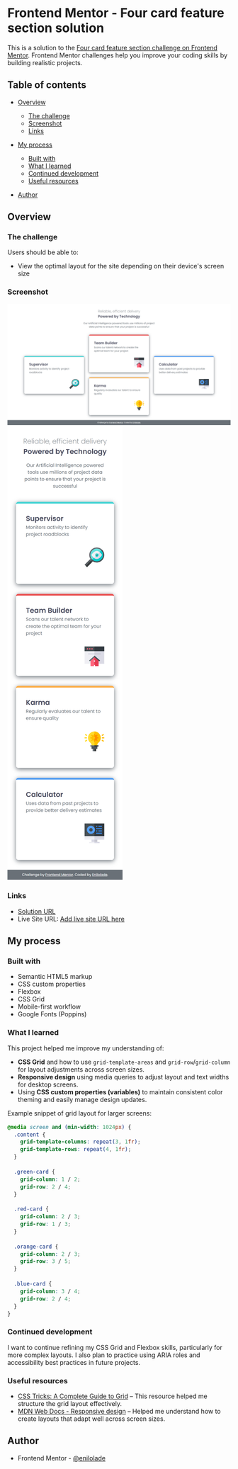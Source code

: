 # Frontend Mentor - Four card feature section solution

This is a solution to the [Four card feature section challenge on Frontend Mentor](https://www.frontendmentor.io/challenges/four-card-feature-section-weK1eFYK). Frontend Mentor challenges help you improve your coding skills by building realistic projects.

## Table of contents

- [Overview](#overview)

  - [The challenge](#the-challenge)
  - [Screenshot](#screenshot)
  - [Links](#links)

- [My process](#my-process)

  - [Built with](#built-with)
  - [What I learned](#what-i-learned)
  - [Continued development](#continued-development)
  - [Useful resources](#useful-resources)

- [Author](#author)

## Overview

### The challenge

Users should be able to:

- View the optimal layout for the site depending on their device's screen size

### Screenshot

![Screenshot of desktop solution](./design/four-card-desktop-screenshot.png)
![Screenshot of mobile solution](./design/four-card-mobile-screenshot.png)

### Links

- [Solution URL](https://github.com/Enilolade/four-card-feature)
- Live Site URL: [Add live site URL here](https://your-live-site-url.com)

## My process

### Built with

- Semantic HTML5 markup
- CSS custom properties
- Flexbox
- CSS Grid
- Mobile-first workflow
- Google Fonts (Poppins)

### What I learned

This project helped me improve my understanding of:

- **CSS Grid** and how to use `grid-template-areas` and `grid-row`/`grid-column` for layout adjustments across screen sizes.
- **Responsive design** using media queries to adjust layout and text widths for desktop screens.
- Using **CSS custom properties (variables)** to maintain consistent color theming and easily manage design updates.

Example snippet of grid layout for larger screens:

```css
@media screen and (min-width: 1024px) {
  .content {
    grid-template-columns: repeat(3, 1fr);
    grid-template-rows: repeat(4, 1fr);
  }

  .green-card {
    grid-column: 1 / 2;
    grid-row: 2 / 4;
  }

  .red-card {
    grid-column: 2 / 3;
    grid-row: 1 / 3;
  }

  .orange-card {
    grid-column: 2 / 3;
    grid-row: 3 / 5;
  }

  .blue-card {
    grid-column: 3 / 4;
    grid-row: 2 / 4;
  }
}
```

### Continued development

I want to continue refining my CSS Grid and Flexbox skills, particularly for more complex layouts. I also plan to practice using ARIA roles and accessibility best practices in future projects.

### Useful resources

- [CSS Tricks: A Complete Guide to Grid](https://css-tricks.com/snippets/css/complete-guide-grid/) – This resource helped me structure the grid layout effectively.
- [MDN Web Docs - Responsive design](https://developer.mozilla.org/en-US/docs/Learn/CSS/CSS_layout/Responsive_Design) – Helped me understand how to create layouts that adapt well across screen sizes.

## Author

- Frontend Mentor - [@enilolade](https://www.frontendmentor.io/profile/enilolade)
